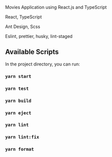 Movies Application using React.js and TypeScript

React, TypeScript

Ant Design, Scss

Eslint, prettier, husky, lint-staged

## Available Scripts

In the project directory, you can run:

### `yarn start`
### `yarn test`
### `yarn build`
### `yarn eject`
### `yarn lint`
### `yarn lint:fix`
### `yarn format`
